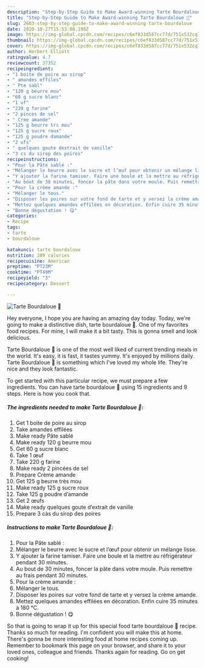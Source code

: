 ```yaml
---
description: "Step-by-Step Guide to Make Award-winning Tarte Bourdaloue 🍐"
title: "Step-by-Step Guide to Make Award-winning Tarte Bourdaloue 🍐"
slug: 2603-step-by-step-guide-to-make-award-winning-tarte-bourdaloue
date: 2020-10-27T15:53:08.198Z
image: https://img-global.cpcdn.com/recipes/c6ef833d587cc77d/751x532cq70/tarte-bourdaloue-🍐-photo-principale-de-la-recette.jpg
thumbnail: https://img-global.cpcdn.com/recipes/c6ef833d587cc77d/751x532cq70/tarte-bourdaloue-🍐-photo-principale-de-la-recette.jpg
cover: https://img-global.cpcdn.com/recipes/c6ef833d587cc77d/751x532cq70/tarte-bourdaloue-🍐-photo-principale-de-la-recette.jpg
author: Herbert Elliott
ratingvalue: 4.7
reviewcount: 37352
recipeingredient:
- "1 boite de poire au sirop"
- " amandes effiles"
- " Pte sabl"
- "120 g beurre mou"
- "60 g sucre blanc"
- "1 uf"
- "220 g farine"
- "2 pinces de sel"
- " Crme amande"
- "125 g beurre trs mou"
- "125 g sucre roux"
- "125 g poudre damande"
- "2 ufs"
- " quelques goute dextrait de vanille"
- "3 cs du sirop des poires"
recipeinstructions:
- "Pour la Pâte sablé :"
- "Mélanger le beurre avec le sucre et l’œuf pour obtenir un mélange lisse."
- "Y ajouter la farine tamiser. Faire une boule et la mettre au réfrigérateur pendant 30 minutes."
- "Au bout de 30 minutes, foncer la pâte dans votre moule. Puis remettre au frais pendant 30 minutes."
- "Pour la crème amande :"
- "Mélanger le tous."
- "Disposer les poires sur votre fond de tarte et y versez la crème amande."
- "Mettez quelques amandes effilées en décoration. Enfin cuire 35 minutes à 180 ℃."
- "Bonne dégustation ! 😋"
categories:
- Recipe
tags:
- tarte
- bourdaloue

katakunci: tarte bourdaloue 
nutrition: 289 calories
recipecuisine: American
preptime: "PT23M"
cooktime: "PT49M"
recipeyield: "3"
recipecategory: Dessert

---
```



![Tarte Bourdaloue 🍐](https://img-global.cpcdn.com/recipes/c6ef833d587cc77d/751x532cq70/tarte-bourdaloue-🍐-photo-principale-de-la-recette.jpg)

Hey everyone, I hope you are having an amazing day today. Today, we're going to make a distinctive dish, tarte bourdaloue 🍐. One of my favorites food recipes. For mine, I will make it a bit tasty. This is gonna smell and look delicious.

Tarte Bourdaloue 🍐 is one of the most well liked of current trending meals in the world. It's easy, it is fast, it tastes yummy. It's enjoyed by millions daily. Tarte Bourdaloue 🍐 is something which I've loved my whole life. They're nice and they look fantastic.




To get started with this particular recipe, we must prepare a few ingredients. You can have tarte bourdaloue 🍐 using 15 ingredients and 9 steps. Here is how you cook that.

<!--inarticleads1-->

##### The ingredients needed to make Tarte Bourdaloue 🍐:

1. Get 1 boite de poire au sirop
1. Take  amandes effilées
1. Make ready  Pâte sablé
1. Make ready 120 g beurre mou
1. Get 60 g sucre blanc
1. Take 1 œuf
1. Take 220 g farine
1. Make ready 2 pincées de sel
1. Prepare  Crème amande
1. Get 125 g beurre très mou
1. Make ready 125 g sucre roux
1. Take 125 g poudre d’amande
1. Get 2 œufs
1. Make ready  quelques goute d’extrait de vanille
1. Prepare 3 càs du sirop des poires




<!--inarticleads2-->

##### Instructions to make Tarte Bourdaloue 🍐:

1. Pour la Pâte sablé :
1. Mélanger le beurre avec le sucre et l’œuf pour obtenir un mélange lisse.
1. Y ajouter la farine tamiser. Faire une boule et la mettre au réfrigérateur pendant 30 minutes.
1. Au bout de 30 minutes, foncer la pâte dans votre moule. Puis remettre au frais pendant 30 minutes.
1. Pour la crème amande :
1. Mélanger le tous.
1. Disposer les poires sur votre fond de tarte et y versez la crème amande.
1. Mettez quelques amandes effilées en décoration. Enfin cuire 35 minutes à 180 ℃.
1. Bonne dégustation ! 😋




So that is going to wrap it up for this special food tarte bourdaloue 🍐 recipe. Thanks so much for reading. I'm confident you will make this at home. There's gonna be more interesting food at home recipes coming up. Remember to bookmark this page on your browser, and share it to your loved ones, colleague and friends. Thanks again for reading. Go on get cooking!
